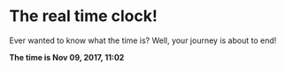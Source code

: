# The real time clock!

Ever wanted to know what the time is? Well, your journey is about to end!

**The time is Nov 09, 2017, 11:02**